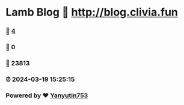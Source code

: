 # Lamb Blog :link: http://blog.clivia.fun 
### :page_facing_up: [4](http://blog.clivia.fun/tag.html) 
### :speech_balloon: 0 
### :hibiscus: 23813 
### :alarm_clock: 2024-03-19 15:25:15 
### Powered by :heart: [Yanyutin753](https://github.com/Yanyutin753/Gmeek)

